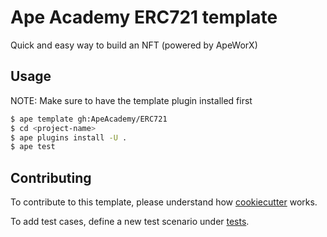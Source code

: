 # Ape Academy ERC721 template

Quick and easy way to build an NFT (powered by ApeWorX)

## Usage

NOTE: Make sure to have the template plugin installed first

```sh
$ ape template gh:ApeAcademy/ERC721
$ cd <project-name>
$ ape plugins install -U .
$ ape test
```

## Contributing

To contribute to this template, please understand how [cookiecutter](https://www.cookiecutter.io/) works.

To add test cases, define a new test scenario under [tests](./tests).
